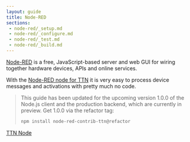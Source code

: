 ```yaml
---
layout: guide
title: Node-RED
sections:
 - node-red/_setup.md
 - node-red/_configure.md
 - node-red/_test.md
 - node-red/_build.md
---
```


[Node-RED](http://nodered.org/) is a free, JavaScript-based server and web GUI for wiring together hardware devices, APIs and online services.

With the [Node-RED node for TTN](http://flows.nodered.org/node/node-red-contrib-ttn) it is very easy to process device messages and activations with pretty much no code.

> This guide has been updated for the upcoming version 1.0.0 of the Node.js client and the production backend, which are currently in preview. Get 1.0.0 via the refactor tag:
>
> ```bash
> npm install node-red-contrib-ttn@refactor
> ```

<a href="http://flows.nodered.org/node/node-red-contrib-ttn" target="_blank" class="btn btn-primary">TTN Node</a>